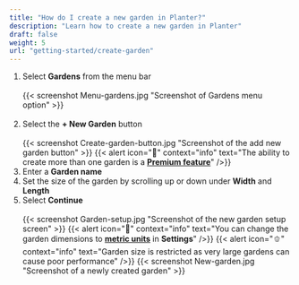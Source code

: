 ```yaml
---
title: "How do I create a new garden in Planter?"
description: "Learn how to create a new garden in Planter"
draft: false
weight: 5
url: "getting-started/create-garden"
---
```


1. Select **Gardens** from the menu bar<br /><br />
{{< screenshot Menu-gardens.jpg "Screenshot of Gardens menu option" >}}<br /><br />
2. Select the **+ New Garden** button<br /><br />
{{< screenshot Create-garden-button.jpg "Screenshot of the add new garden button" >}}
{{< alert icon="💸" context="info" text="The ability to create more than one garden is a [**Premium feature**](../../account/premium-subscription)" />}}
3. Enter a **Garden name**
4. Set the size of the garden by scrolling up or down under **Width** and **Length**
5. Select **Continue**<br /><br />
{{< screenshot Garden-setup.jpg "Screenshot of the new garden setup screen" >}}
{{< alert icon="🥕" context="info" text="You can change the garden dimensions to [**metric units**](../../getting-started/set-units) in **Settings**" />}}
{{< alert icon="🫑" context="info" text="Garden size is restricted as very large gardens can cause poor performance" />}}
{{< screenshot New-garden.jpg "Screenshot of a newly created garden" >}}
